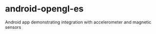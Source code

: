 # android-opengl-es
Android app demonstrating integration with accelerometer and magnetic sensors


